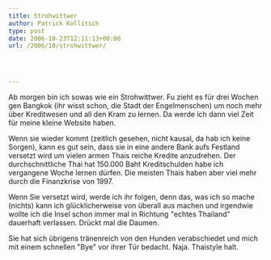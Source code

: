 ```yaml
---
title: Strohwittwer
author: Patrick Kollitsch
type: post
date: 2006-10-23T12:11:13+00:00
url: /2006/10/strohwittwer/




---
```

Ab morgen bin ich sowas wie ein Strohwittwer. Fu zieht es f&uuml;r drei Wochen gen Bangkok (ihr wisst schon, die Stadt der Engelmenschen) um noch mehr &uuml;ber Kreditwesen und all den Kram zu lernen. Da werde ich dann viel Zeit f&uuml;r meine kleine Website haben. 

Wenn sie wieder kommt (zeitlich gesehen, nicht kausal, da hab ich keine Sorgen), kann es gut sein, dass sie in eine andere Bank aufs Festland versetzt wird um vielen armen Thais reiche Kredite anzudrehen. Der durchschnittliche Thai hat 150.000 Baht Kreditschulden habe ich vergangene Woche lernen d&uuml;rfen. Die meisten Thais haben aber viel mehr durch die Finanzkrise von 1997.

Wenn Sie versetzt wird, werde ich ihr folgen, denn das, was ich so mache (nichts) kann ich gl&uuml;cklicherweise von &uuml;berall aus machen und irgendwie wollte ich die Insel schon immer mal in Richtung "echtes Thailand" dauerhaft verlassen. Dr&uuml;ckt mal die Daumen.

Sie hat sich &uuml;brigens tr&auml;nenreich von den Hunden verabschiedet und mich mit einem schnellen "Bye" vor ihrer T&uuml;r bedacht. Naja. Thaistyle halt.